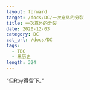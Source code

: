 ```yaml
---
layout: forward
target: /docs/DC/一次意外的分裂
title: 一次意外的分裂
date: 2020-12-03
category: DC
cat_url: /docs/DC
tags: 
  - TBC
  - 黑历史
length: 324
---
```


“但Roy得留下。”
